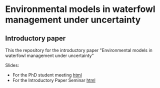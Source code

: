 
# Environmental models in waterfowl management under uncertainty
## Introductory paper

<!-- badges: start -->
<!-- badges: end -->

This the repository for the introductory paper "Environmental models in waterfowl management under uncertainty"

Slides:
  - For the PhD student meeting [html]()
  - For the Introductory Paper Seminar [html]()
